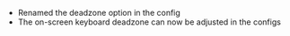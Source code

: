 - Renamed the deadzone option in the config
- The on-screen keyboard deadzone can now be adjusted in the configs